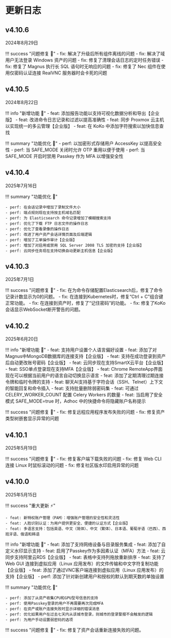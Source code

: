 # 更新日志

v4.10.6
------------------------
2024年8月29日

!!! success "问题修复 🐛"
    - fix: 解决了升级后所有组件离线的问题
    - fix: 解决了域用户无法登录 Windows 资产的问题
    - fix: 修复了清理会话日志的定时任务错误
    - fix: 修复了 Magnus 执行长 SQL 语句时无响应的问题
    - fix: 修复了 Nec 组件在使用仅密码认证连接 RealVNC 服务器时会卡死的问题

v4.10.5
------------------------
2024年8月22日

!!! info "新增功能 🌱"
    - feat: 添加报告功能以支持可视化数据分析和导出【企业版】
    - feat: 改进命令日志记录和过滤以提高准确性
    - feat: 同步 Proxmox 云主机以实现统一的多云管理【企业版】
    - feat: 在 KoKo 中添加字符搜索以加快信息查找

!!! summary "功能优化 🚀"
    - perf: 以加密形式存储用户 AccessKey 以提高安全性
    - perf: 当 SAFE_MODE 关闭时允许 OTP 重用以便于使用
    - perf: 当 SAFE_MODE 开启时禁用 Passkey 作为 MFA 以增强安全性

v4.10.4
------------------------
2025年7月16日

!!! summary "功能优化 🚀" 
    
    - perf: 在会话记录中增加了录制文件大小
    - perf: 端点规则现在支持按主机域名匹配
    - perf: 为 Elasticsearch 命令记录增加了模糊搜索支持
    - perf: 优化了下载 FTP 日志文件的操作日志
    - perf: 优化了查看录像的操作日志
    - perf: 改进了用户资产会话详情页面及后端逻辑
    - perf: 增加了工单操作审计【企业版】
    - perf: 增加了对启用或禁用 SQL Server 2008 TLS 加密的支持【企业版】
    - perf: 云同步任务现在支持切换自动更新主机信息【企业版】

v4.10.3
------------------------
2025年7月1日

!!! success "问题修复 🐛"
    - fix: 在为命令存储配置Elasticsearch后，修复了命令记录计数显示为0的问题。
    - fix: 在连接到Kubernetes时，修复“Ctrl + C”组合键正常功能。
    - fix: 在连接到资产时，修复了“记住密码”的功能。
    - fix: 修复了KoKo会话显示WebSocket断开警告的问题。

v4.10.2
------------------------
2025年6月20日

!!! info "新增功能 🌱"
    - feat: 支持用户设置个人语言偏好设置
    - feat: 添加了对Magnus中MongoDB数据库的连接支持【企业版】
    - feat: 支持在成功登录到资产后自动更改账号密码【企业版】
    - feat: 云同步现在支持SmartX云平台【企业版】
    - feat: SSO单点登录现在支持MFA【企业版】
    - feat: Chrome RemoteApp界面现在可以根据当前用户的语言自动切换显示语言
    - feat: 添加了定期清理过期连接令牌和临时令牌的支持
    - feat: 聊天AI支持基于字符会话（SSH、Telnet）上下文的智能回复和命令插入
    - feat: 支持批量删除弱密码集
    - feat: 可通过 CELERY_WORKER_COUNT 配置 Celery Workers 的数量
    - feat: 当启用了安全模式 SAFE_MODE=true 时，Adhoc 中的快捷命令将隐藏账户名称提示

!!! success "问题修复 🐛"
    - fix: 修复远程应用程序发布失败的问题
    - fix: 修复资产类型树嵌套显示异常的问题

v4.10.1
------------------------
2025年5月19日

!!! success "问题修复 🐛"
    - fix: 修复客户端下载失败的问题
    - fix: 修复 Web CLI 连接 Linux 时鼠标滚动的问题
    - fix: 修复社区版水印启用异常的问题

v4.10.0
------------------------
2025年5月15日

!!! success "重大更新 ⚡️" 

    - feat: 新特权账户管理（PAM）：增强账户管理的安全性和灵活性
    - feat: 人脸识别认证：为用户提供更安全、便捷的认证方式【企业版】
    - feat: 多语言支持：包括英语、中文（简体）、中文（繁体）、日本语、葡萄牙语（巴西）、西班牙语、俄语和韩语

!!! info "新增功能 🌱"
    - feat: 添加了支持网络设备与目录服务集成
    - feat: 添加了自定义水印显示支持
    - feat: 启用了Passkey作为多因素认证（MFA）方法
    - feat: 云同步支持阿里云RDS【企业版】
    - feat: 表格中支持列拖放重新排序
    - feat: 支持了 Web GUI 连接到虚拟应用（Linux 应用发布）的文件传输和中文字符复制功能【企业版】
    - feat: 添加了通过VNC客户端连接到虚拟应用（Linux 应用发布）的支持【企业版】
    - perf: 添加了针对新创建用户和授权的默认到期天数的单独设置
    
!!! summary "功能优化 🚀" 
    
    - perf: 添加了从资产收集CPU和GPU型号信息的支持
    - perf: 使用Passkey登录的用户不再需要再次完成MFA
    - perf: 在资产或账户连接失败时显示详细的错误消息
    - perf: 优化如果用户在过去七天内从该城市登录，则城市的登录警报不会触发的逻辑
    - perf: 为用户手动设置弱密码的选项

!!! success "问题修复 🐛"
    - fix: 修复了资产会话重新连接失败的问题。
